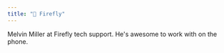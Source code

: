 ```yaml
---
title: "🏢 Firefly"
---
```

Melvin Miller at Firefly tech support. He's awesome to work with on the phone.